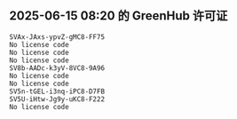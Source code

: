 ## 2025-06-15 08:20 的 GreenHub 许可证
```
SVAx-JAxs-ypvZ-gMC8-FF75
No license code
No license code
No license code
SV8b-AADc-k3yV-8VC8-9A96
No license code
No license code
SV5n-tGEL-i3nq-iPC8-D7FB
SV5U-iHtw-Jg9y-uKC8-F222
No license code
```
